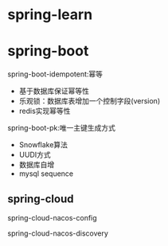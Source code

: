 # spring-learn
# spring-boot

spring-boot-idempotent:幂等

- 基于数据库保证幂等性
- 乐观锁：数据库表增加一个控制字段(version)
- redis实现幂等性

spring-boot-pk:唯一主键生成方式

- Snowflake算法
- UUDI方式    
- 数据库自增
- mysql sequence

## spring-cloud
spring-cloud-nacos-config

spring-cloud-nacos-discovery

